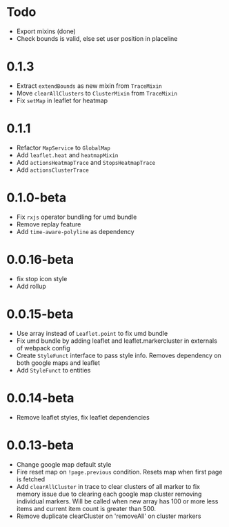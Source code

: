 # Todo
- Export mixins (done)
- Check bounds is valid, else set user position in placeline

# 0.1.3
- Extract `extendBounds` as new mixin from `TraceMixin`
- Move `clearAllClusters` to `ClusterMixin` from `TraceMixin`
- Fix `setMap` in leaflet for heatmap

# 0.1.1
- Refactor `MapService` to `GlobalMap`
- Add `leaflet.heat` and `heatmapMixin`
- Add `actionsHeatmapTrace` and `StopsHeatmapTrace`
- Add `actionsClusterTrace`

# 0.1.0-beta
- Fix `rxjs` operator bundling for umd bundle
- Remove replay feature
- Add `time-aware-polyline` as dependency

# 0.0.16-beta
- fix stop icon style
- Add rollup

# 0.0.15-beta
- Use array instead of `Leaflet.point` to fix umd bundle
- Fix umd bundle by adding leaflet and leaflet.markercluster in externals of webpack config
- Create `StyleFunct` interface to pass style info. Removes dependency on both google maps and leaflet
- Add `StyleFunct` to entities

# 0.0.14-beta
- Remove leaflet styles, fix leaflet dependencies

# 0.0.13-beta
- Change google map default style
- Fire reset map on `!page.previous` condition. Resets map when first page is fetched
- Add `clearAllCluster` in trace to clear clusters of all marker to fix memory issue due to clearing each google map cluster removing individual markers. Will be called when new array has 100 or more less items and current item count is greater than 500.
- Remove duplicate clearCluster on 'removeAll' on cluster markers